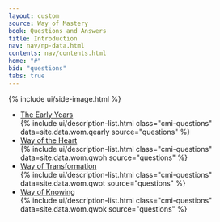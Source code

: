 ```yaml
---
layout: custom
source: Way of Mastery
book: Questions and Answers
title: Introduction
nav: nav/np-data.html
contents: nav/contents.html
home: "#"
bid: "questions"
tabs: true
---
```


  <div class="custom-side-image">
    {% include ui/side-image.html %}
  </div>

  <div class="question-tabs">
    <ul class="accordion-tabs">
      <li class="tab-header-and-content">
        <a href="javascript:void(0)" class="is-active tab-link">The Early
        Years</a>
        <div class="tab-content">
          {% include ui/description-list.html class="cmi-questions"
          data=site.data.wom.qearly source="questions" %}
        </div>
      </li>
      <li class="tab-header-and-content">
        <a href="javascript:void(0)" class="tab-link">Way of the Heart</a>
        <div class="tab-content">
          {% include ui/description-list.html class="cmi-questions"
          data=site.data.wom.qwoh source="questions" %}
        </div>
      </li>
      <li class="tab-header-and-content">
        <a href="javascript:void(0)" class="tab-link">Way of Transformation</a>
        <div class="tab-content">
          {% include ui/description-list.html class="cmi-questions"
          data=site.data.wom.qwot source="questions" %}
        </div>
      </li>
      <li class="tab-header-and-content">
        <a href="javascript:void(0)" class="tab-link">Way of Knowing</a>
        <div class="tab-content">
          {% include ui/description-list.html class="cmi-questions"
          data=site.data.wom.qwok source="questions" %}
        </div>
      </li>
    </ul>
  </div>


